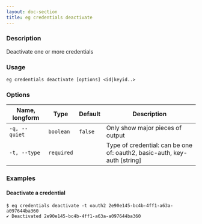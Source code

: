 ```yaml
---
layout: doc-section
title: eg credentials deactivate
---
```


### Description

Deactivate one or more credentials

### Usage

```shell
eg credentials deactivate [options] <id|keyid..>
```

### Options

| Name, longform | Type       | Default | Description                                                               |
| ---            | ---        | ---     | ---                                                                       |
| `-q, --quiet`  | `boolean`  | `false` | Only show major pieces of output                                          |
| `-t, --type`   | `required` |         | Type of credential: can be one of: oauth2, basic-auth, key-auth  [string] |

### Examples

#### Deactivate a credential

```shell
$ eg credentials deactivate -t oauth2 2e90e145-bc4b-4ff1-a63a-a097644ba360   
✔ Deactivated 2e90e145-bc4b-4ff1-a63a-a097644ba360
```

